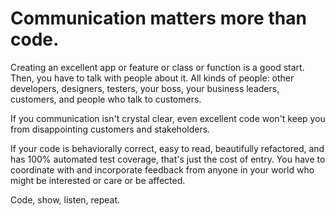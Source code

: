 # Communication matters more than code.

Creating an excellent app or feature or class or function is a good start.
Then, you have to talk with people about it.
All kinds of people: other developers, designers, testers, your boss, your business leaders, customers, and people who talk to customers.

If you communication isn't crystal clear, even excellent code won't keep you from disappointing customers and stakeholders.

If your code is behaviorally correct, easy to read, beautifully refactored, and has 100% automated test coverage, that's just the cost of entry.
You have to coordinate with and incorporate feedback from anyone in your world who might be interested or care or be affected.

Code, show, listen, repeat.
